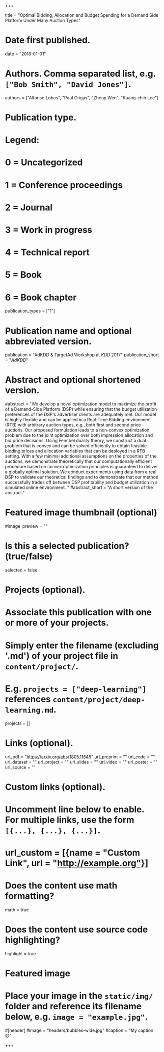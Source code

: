 
+++

title = "Optimal Bidding, Allocation and Budget Spending for a Demand Side Platform Under Many Auction Types"

# Date first published.
date = "2018-01-01"

# Authors. Comma separated list, e.g. `["Bob Smith", "David Jones"]`.
authors = ["Alfonso Lobos",  "Paul Grigas", "Zheng Wen", "Kuang-chih Lee"]

# Publication type.
# Legend:
# 0 = Uncategorized
# 1 = Conference proceedings
# 2 = Journal
# 3 = Work in progress
# 4 = Technical report
# 5 = Book
# 6 = Book chapter
publication_types = ["1"]

# Publication name and optional abbreviated version.
publication = "AdKDD & TargetAd Workshop at *KDD* 2017"
publication_short = "*AdKDD*"

# Abstract and optional shortened version.
#abstract = "We develop a novel optimization model to maximize the profit of a Demand-Side Platform (DSP) while ensuring that the budget utilization preferences of the DSP's advertiser clients are adequately met. Our model is highly flexible and can be applied in a Real-Time Bidding environment (RTB) with arbitrary auction types, e.g., both first and second price auctions. Our proposed formulation leads to a non-convex optimization problem due to the joint optimization over both impression allocation and bid price decisions. Using Fenchel duality theory, we construct a dual problem that is convex and can be solved efficiently to obtain feasible bidding prices and allocation variables that can be deployed in a RTB setting. With a few minimal additional assumptions on the properties of the auctions, we demonstrate theoretically that our computationally efficient procedure based on convex optimization principles is guaranteed to deliver a globally optimal solution. We conduct experiments using data from a real DSP to validate our theoretical findings and to demonstrate that our method successfully trades off between DSP profitability and budget utilization in a simulated online environment. "
#abstract_short = "A short version of the abstract."

# Featured image thumbnail (optional)
#image_preview = ""

# Is this a selected publication? (true/false)
selected = false

# Projects (optional).
#   Associate this publication with one or more of your projects.
#   Simply enter the filename (excluding '.md') of your project file in `content/project/`.
#   E.g. `projects = ["deep-learning"]` references `content/project/deep-learning.md`.
projects = []

# Links (optional).
url_pdf = "https://arxiv.org/abs/1805.11645"
url_preprint = ""
url_code = ""
url_dataset = ""
url_project = ""
url_slides = ""
url_video = ""
url_poster = ""
url_source = ""

# Custom links (optional).
#   Uncomment line below to enable. For multiple links, use the form `[{...}, {...}, {...}]`.
# url_custom = [{name = "Custom Link", url = "http://example.org"}]

# Does the content use math formatting?
math = true

# Does the content use source code highlighting?
highlight = true

# Featured image
# Place your image in the `static/img/` folder and reference its filename below, e.g. `image = "example.jpg"`.
#[header]
#image = "headers/bubbles-wide.jpg"
#caption = "My caption 😄"

+++

